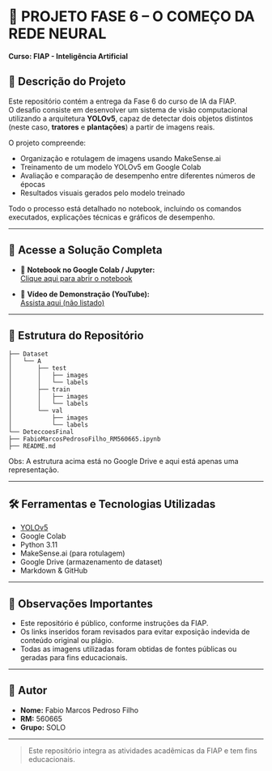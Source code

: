 # 🧠 PROJETO FASE 6 – O COMEÇO DA REDE NEURAL 
**Curso: FIAP - Inteligência Artificial**

## 📌 Descrição do Projeto

Este repositório contém a entrega da Fase 6 do curso de IA da FIAP.  
O desafio consiste em desenvolver um sistema de visão computacional utilizando a arquitetura **YOLOv5**, capaz de detectar dois objetos distintos (neste caso, **tratores** e **plantações**) a partir de imagens reais.

O projeto compreende:
- Organização e rotulagem de imagens usando MakeSense.ai
- Treinamento de um modelo YOLOv5 em Google Colab
- Avaliação e comparação de desempenho entre diferentes números de épocas
- Resultados visuais gerados pelo modelo treinado

Todo o processo está detalhado no notebook, incluindo os comandos executados, explicações técnicas e gráficos de desempenho.

---

## 🔗 Acesse a Solução Completa

- 📓 **Notebook no Google Colab / Jupyter:**  
  [Clique aqui para abrir o notebook](https://github.com/pedrosof/F6C1/blob/main/FabioMarcosPedrosoFilho_RM560665.ipynb)

- 🎥 **Vídeo de Demonstração (YouTube):**  
  [Assista aqui (não listado)](https://youtu.be/seu-link-do-video)

---

## 📁 Estrutura do Repositório

```
├── Dataset
│   └── A
│       ├── test
│       │   ├── images
│       │   └── labels
│       ├── train
│       │   ├── images
│       │   └── labels
│       └── val
│           ├── images
│           └── labels
└── DeteccoesFinal
├── FabioMarcosPedrosoFilho_RM560665.ipynb
├── README.md
```

Obs: A estrutura acima está no Google Drive e aqui está apenas uma representação.

---

## 🛠️ Ferramentas e Tecnologias Utilizadas

- [YOLOv5](https://github.com/ultralytics/yolov5)
- Google Colab
- Python 3.11
- MakeSense.ai (para rotulagem)
- Google Drive (armazenamento de dataset)
- Markdown & GitHub

---

## 📌 Observações Importantes

- Este repositório é público, conforme instruções da FIAP.
- Os links inseridos foram revisados para evitar exposição indevida de conteúdo original ou plágio.
- Todas as imagens utilizadas foram obtidas de fontes públicas ou geradas para fins educacionais.

---

## 👤 Autor

- **Nome:** Fabio Marcos Pedroso Filho 
- **RM:** 560665  
- **Grupo:** SOLO

---

> Este repositório integra as atividades acadêmicas da FIAP e tem fins educacionais.
